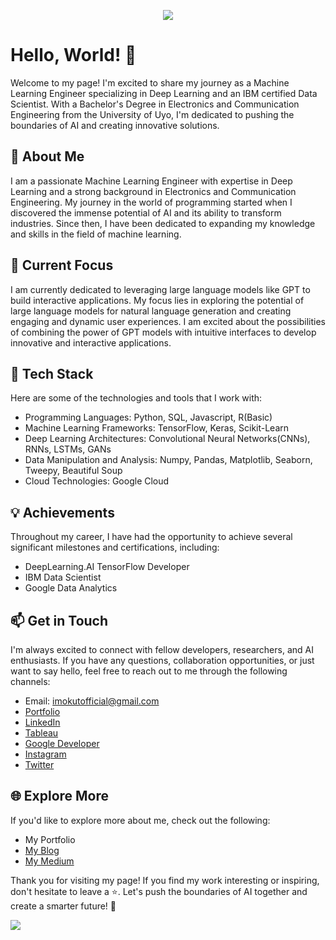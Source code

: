 <p align="center">
  <img src="https://capsule-render.vercel.app/api?type=waving&color=gradient&text=Hello!&height=100&section=header"/>
</p>

# Hello, World! 👋

<!--- Imokutmfon Udoh --->

Welcome to my page! I'm excited to share my journey as a Machine Learning Engineer specializing in Deep Learning and an IBM certified Data Scientist. With a Bachelor's Degree in Electronics and Communication Engineering from the University of Uyo, I'm dedicated to pushing the boundaries of AI and creating innovative solutions.

## 👤 About Me

I am a passionate Machine Learning Engineer with expertise in Deep Learning and a strong background in Electronics and Communication Engineering. My journey in the world of programming started when I discovered the immense potential of AI and its ability to transform industries. Since then, I have been dedicated to expanding my knowledge and skills in the field of machine learning.

## 🔭 Current Focus

<!--- Deep Learning --->

I am currently dedicated to leveraging large language models like GPT to build interactive applications. My focus lies in exploring the potential of large language models for natural language generation and creating engaging and dynamic user experiences. I am excited about the possibilities of combining the power of GPT models with intuitive interfaces to develop innovative and interactive applications.

<!--- I am currently interning at the Ibom Airport Development Company, where I am applying my expertise in deep learning to develop intelligent solutions for airport operations. My focus lies in leveraging TensorFlow and other cutting-edge technologies to optimize processes, enhance security measures, and improve overall efficiency in the aviation industry. --->

## 🌱 Tech Stack

Here are some of the technologies and tools that I work with:

- Programming Languages: Python, SQL, Javascript, R(Basic)
- Machine Learning Frameworks: TensorFlow, Keras, Scikit-Learn
- Deep Learning Architectures: Convolutional Neural Networks(CNNs), RNNs, LSTMs, GANs
- Data Manipulation and Analysis: Numpy, Pandas, Matplotlib, Seaborn, Tweepy, Beautiful Soup
- Cloud Technologies: Google Cloud

## 💡 Achievements

Throughout my career, I have had the opportunity to achieve several significant milestones and certifications, including:

- DeepLearning.AI TensorFlow Developer
- IBM Data Scientist
- Google Data Analytics

## 📫 Get in Touch

I'm always excited to connect with fellow developers, researchers, and AI enthusiasts. If you have any questions, collaboration opportunities, or just want to say hello, feel free to reach out to me through the following channels:

- Email: imokutofficial@gmail.com
- [Portfolio](https://imokut.github.io/index.html)
- [LinkedIn](https://www.linkedin.com/in/imokutmfon-abasi-udoh/)
- [Tableau](https://public.tableau.com/app/profile/imokutmfon.abasi.udoh)
- [Google Developer](https://g.dev/Imokut)
- [Instagram](https://www.instagram.com/imokut/)
- [Twitter](https://twitter.com/ImokutUdoh)

## 🌐 Explore More

<!--- Insert Additional Sections or Links Here --->

If you'd like to explore more about me, check out the following:

- My Portfolio
- [My Blog](https://imokut.blogspot.com/)
- [My Medium](https://medium.com/@imokutofficial)

Thank you for visiting my page! If you find my work interesting or inspiring, don't hesitate to leave a ⭐️. Let's push the boundaries of AI together and create a smarter future! 🚀
  
<p align="left">
  <img src="https://capsule-render.vercel.app/api?type=waving&color=gradient&height=100&section=footer"/>
</p>
